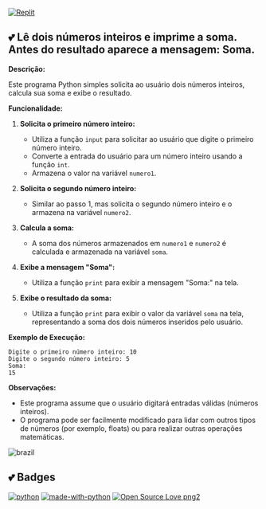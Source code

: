 [![Replit](https://img.shields.io/badge/Replit-F26207.svg?style=for-the-badge&logo=Replit&logoColor=white)](https://replit.com/@DeiseFreire2022/050620242048Python)

## :two_hearts: Lê dois números inteiros e imprime a soma. Antes do resultado aparece a mensagem: Soma. 

**Descrição:**

Este programa Python simples solicita ao usuário dois números inteiros, calcula sua soma e exibe o resultado.

**Funcionalidade:**

1. **Solicita o primeiro número inteiro:**
    - Utiliza a função `input` para solicitar ao usuário que digite o primeiro número inteiro.
    - Converte a entrada do usuário para um número inteiro usando a função `int`.
    - Armazena o valor na variável `numero1`.

2. **Solicita o segundo número inteiro:**
    - Similar ao passo 1, mas solicita o segundo número inteiro e o armazena na variável `numero2`.

3. **Calcula a soma:**
    - A soma dos números armazenados em `numero1` e `numero2` é calculada e armazenada na variável `soma`.

4. **Exibe a mensagem "Soma":**
    - Utiliza a função `print` para exibir a mensagem "Soma:" na tela.

5. **Exibe o resultado da soma:**
    - Utiliza a função `print` para exibir o valor da variável `soma` na tela, representando a soma dos dois números inseridos pelo usuário.

**Exemplo de Execução:**

```
Digite o primeiro número inteiro: 10
Digite o segundo número inteiro: 5
Soma:
15
```

**Observações:**

- Este programa assume que o usuário digitará entradas válidas (números inteiros).
- O programa pode ser facilmente modificado para lidar com outros tipos de números (por exemplo, floats) ou para realizar outras operações matemáticas.

![brazil](https://github.com/pedromxavier/flag-badges/raw/main/badges/BR.svg) 

## :two_hearts: Badges
[![python](https://img.shields.io/badge/Python-3.9-3776AB.svg?style=flat&logo=python&logoColor=white)](https://www.python.org)  [![made-with-python](https://img.shields.io/badge/Made%20with-Python-1f425f.svg)](https://www.python.org/) [![Open Source Love png2](https://badges.frapsoft.com/os/v2/open-source.png?v=103)](https://github.com/ellerbrock/open-source-badges/)
